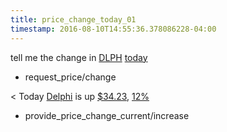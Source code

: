 ```yaml
---
title: price_change_today_01
timestamp: 2016-08-10T14:55:36.378086228-04:00
---
```


tell me the change in [DLPH](company_name) [today](time/price_time)
* request_price/change

< Today [Delphi](ticker_symbol) is up [$34.23](currency/price), [12%](approximate_percentage)
* provide_price_change_current/increase
